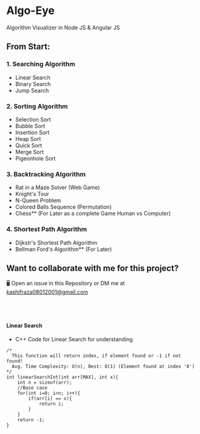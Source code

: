 # Algo-Eye
Algorithm Visualizer in Node JS &amp; Angular JS

## From Start: 
### 1. Searching Algorithm
- Linear Search
- Binary Search
- Jump Search
### 2. Sorting Algorithm
- Selection Sort
- Bubble Sort
- Insertion Sort
- Heap Sort
- Quick Sort
- Merge Sort
- Pigeonhole Sort
### 3. Backtracking Algorithm
- Rat in a Maze Solver (Web Game)
- Knight's Tour 
- N-Queen Problem
- Colored Balls Sequence (Permutation)
- Chess** (For Later as a complete Game Human vs Computer)
### 4. Shortest Path Algorithm
- Dijkstr's Shortest Path Algorithm
- Bellman Ford's Algorithm** (For Later)

## Want to collaborate with me for this project?
🖥 Open an issue in this Repository or DM me at kashifraza08012001@gmail.com
<br /><br /><br /><br />
#### Linear Search
- C++ Code for Linear Search for understanding<br />
```
/*
  This function will return index, if element found or -1 if not found!
  Avg. Time Complexity: O(n), Best: O(1) (Element found at index '0')
*/
int linearSearchInt(int arr[MAX], int x){
    int n = sizeof(arr);
    //Base case
    for(int i=0; i<n; i++){
        if(arr[i] == x){
            return i;
        }
    }
    return -1;
}
```

